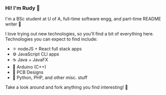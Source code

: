 ### Hi! I'm Rudy 👋

I'm a BSc student at U of A, full-time software engg, and part-time README writer 📝

I love trying out new technologies, so you'll find a bit of everything here. Technologies you can expect to find include:

* ⚛️ nodeJS + React full stack apps
* ⚙️ JavaScript CLI apps
* ☕ Java + JavaFX
* 🤖 Arduino (C++)
* 🎯 PCB Designs
* 🌱 Python, PHP, and other misc. stuff

Take a look around and fork anything you find interesting! 🎉

<!--
**rudydelorenzo/rudydelorenzo** is a ✨ _special_ ✨ repository because its `README.md` (this file) appears on your GitHub profile.

Here are some ideas to get you started:

- 🔭 I’m currently working on ...
- 🌱 I’m currently learning ...
- 👯 I’m looking to collaborate on ...
- 🤔 I’m looking for help with ...
- 💬 Ask me about ...
- 📫 How to reach me: ...
- 😄 Pronouns: ...
- ⚡ Fun fact: ...
-->
